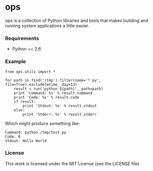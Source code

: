 ops
===

ops is a collection of Python libraries and tools that makes building and
running system applications a little easier.

### Requirements

 * Python >= 2.6

### Example

    from ops.utils import *

    for path in find('/tmp').filter(name='*.py', file=True).exclude(mtime__day=13):
        result = run('python ${path}', path=path)
        print 'Command: %s' % result.command
        print 'Code: %s' % result.code
        if result:
            print 'Stdout: %s' % result.stdout
        else:
            print 'Stderr: %s' % result.stderr

Which might produce something like:

    Command: python /tmp/test.py
    Code: 0
    Stdout: Hello World

### License

This work is licensed under the MIT License (see the LICENSE file).
